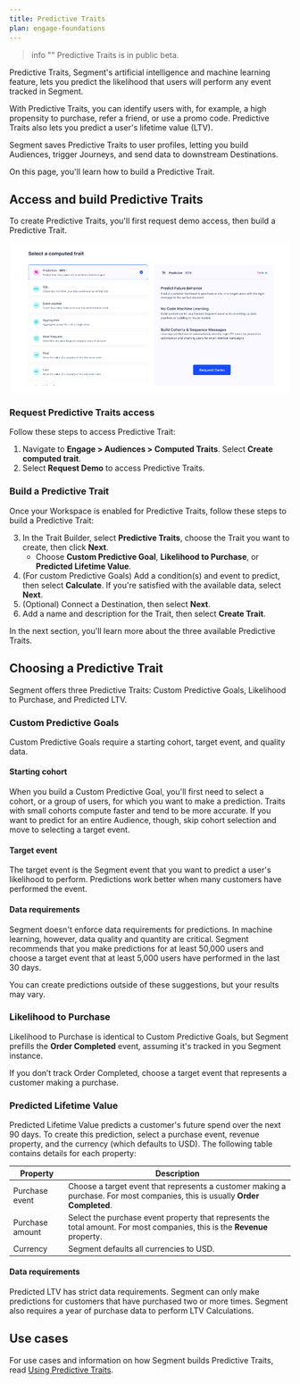 ```yaml
---
title: Predictive Traits
plan: engage-foundations
---
```


> info ""
> Predictive Traits is in public beta.

Predictive Traits, Segment's artificial intelligence and machine learning feature, lets you predict the likelihood that users will perform any event tracked in Segment. 

With Predictive Traits, you can identify users with, for example, a high propensity to purchase, refer a friend, or use a promo code. Predictive Traits also lets you predict a user's lifetime value (LTV).

Segment saves Predictive Traits to user profiles, letting you build Audiences, trigger Journeys, and send data to downstream Destinations.

On this page, you'll learn how to build a Predictive Trait.

## Access and build Predictive Traits

To create Predictive Traits, you'll first request demo access, then build a Predictive Trait.

![The Predictive Trait builder in the Segment UI](../../images/trait_builder.png)


### Request Predictive Traits access

Follow these steps to access Predictive Trait:

1. Navigate to **Engage > Audiences > Computed Traits**. Select **Create computed trait**.
2. Select **Request Demo** to access Predictive Traits.

### Build a Predictive Trait

Once your Workspace is enabled for Predictive Traits, follow these steps to build a Predictive Trait:

3. In the Trait Builder, select **Predictive Traits**, choose the Trait you want to create, then click **Next**.
    - Choose **Custom Predictive Goal**, **Likelihood to Purchase**, or **Predicted Lifetime Value**.
4. (For custom Predictive Goals) Add a condition(s) and event to predict, then select **Calculate**. If you're satisfied with the available data, select **Next**.
5. (Optional) Connect a Destination, then select **Next**.
6. Add a name and description for the Trait, then select **Create Trait**.

In the next section, you'll learn more about the three available Predictive Traits.

## Choosing a Predictive Trait

Segment offers three Predictive Traits: Custom Predictive Goals, Likelihood to Purchase, and Predicted LTV.

### Custom Predictive Goals

Custom Predictive Goals require a starting cohort, target event, and quality data.

#### Starting cohort

When you build a Custom Predictive Goal, you'll first need to select a cohort, or a group of users, for which you want to make a prediction. Traits with small cohorts compute faster and tend to be more accurate. If you want to predict for an entire Audience, though, skip cohort selection and move to selecting a target event.

#### Target event

The target event is the Segment event that you want to predict a user's likelihood to perform. Predictions work better when many customers have performed the event.

#### Data requirements

Segment doesn't enforce data requirements for predictions. In machine learning, however, data quality and quantity are critical. Segment recommends that you make predictions for at least 50,000 users and choose a target event that at least 5,000 users have performed in the last 30 days. 

You can create predictions outside of these suggestions, but your results may vary.

### Likelihood to Purchase

Likelihood to Purchase is identical to Custom Predictive Goals, but Segment prefills the **Order Completed** event, assuming it's tracked in you Segment instance. 

If you don’t track Order Completed, choose a target event that represents a customer making a purchase.

### Predicted Lifetime Value

Predicted Lifetime Value predicts a customer's future spend over the next 90 days. To create this prediction, select a purchase event, revenue property, and the currency (which defaults to USD). The following table contains details for each property:

| Property        | Description                                                                                                                  |
| --------------- | ---------------------------------------------------------------------------------------------------------------------------- |
| Purchase event  | Choose a target event that represents a customer making a purchase. For most companies, this is usually **Order Completed**. |
| Purchase amount | Select the purchase event property that represents the total amount. For most companies, this is the **Revenue** property.   |
| Currency        | Segment defaults all currencies to USD.                                                                                       |

#### Data requirements

Predicted LTV has strict data requirements. Segment can only make predictions for customers that have purchased two or more times. Segment also requires a year of purchase data to perform LTV Calculations.

## Use cases

For use cases and information on how Segment builds Predictive Traits, read [Using Predictive Traits](/docs/engage/audiences/predictive-traits/using-predictive-traits/).
